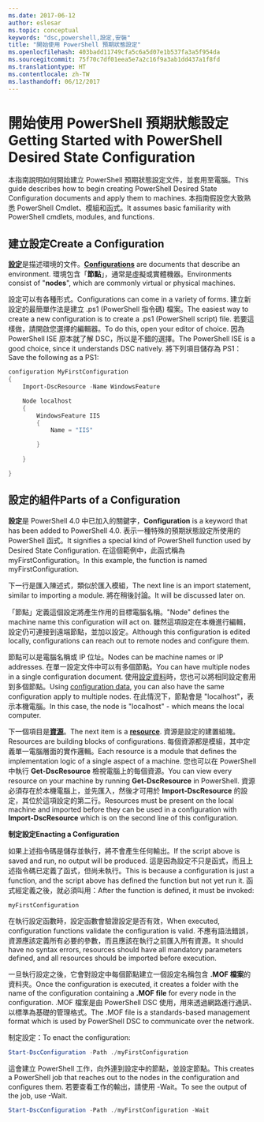 ```yaml
---
ms.date: 2017-06-12
author: eslesar
ms.topic: conceptual
keywords: "dsc,powershell,設定,安裝"
title: "開始使用 PowerShell 預期狀態設定"
ms.openlocfilehash: 403badd11749cfa5c6a5d07e1b537fa3a5f954da
ms.sourcegitcommit: 75f70c7df01eea5e7a2c16f9a3ab1dd437a1f8fd
ms.translationtype: HT
ms.contentlocale: zh-TW
ms.lasthandoff: 06/12/2017
---
```

# <a name="getting-started-with-powershell-desired-state-configuration"></a><span data-ttu-id="80f06-103">開始使用 PowerShell 預期狀態設定</span><span class="sxs-lookup"><span data-stu-id="80f06-103">Getting Started with PowerShell Desired State Configuration</span></span> #

<span data-ttu-id="80f06-104">本指南說明如何開始建立 PowerShell 預期狀態設定文件，並套用至電腦。</span><span class="sxs-lookup"><span data-stu-id="80f06-104">This guide describes how to begin creating PowerShell Desired State Configuration documents and apply them to machines.</span></span> <span data-ttu-id="80f06-105">本指南假設您大致熟悉 PowerShell Cmdlet、模組和函式。</span><span class="sxs-lookup"><span data-stu-id="80f06-105">It assumes basic familiarity with PowerShell cmdlets, modules, and functions.</span></span> 


## <a name="create-a-configuration"></a><span data-ttu-id="80f06-106">建立設定</span><span class="sxs-lookup"><span data-stu-id="80f06-106">Create a Configuration</span></span> ##

<span data-ttu-id="80f06-107">[**設定**](https://msdn.microsoft.com/en-us/powershell/dsc/configurations)是描述環境的文件。</span><span class="sxs-lookup"><span data-stu-id="80f06-107">[**Configurations**](https://msdn.microsoft.com/en-us/powershell/dsc/configurations) are documents that describe an environment.</span></span> <span data-ttu-id="80f06-108">環境包含「**節點**」，通常是虛擬或實體機器。</span><span class="sxs-lookup"><span data-stu-id="80f06-108">Environments consist of "**nodes**", which are commonly virtual or physical machines.</span></span> 

<span data-ttu-id="80f06-109">設定可以有各種形式。</span><span class="sxs-lookup"><span data-stu-id="80f06-109">Configurations can come in a variety of forms.</span></span> <span data-ttu-id="80f06-110">建立新設定的最簡單作法是建立 .ps1 (PowerShell 指令碼) 檔案。</span><span class="sxs-lookup"><span data-stu-id="80f06-110">The easiest way to create a new configuration is to create a .ps1 (PowerShell script) file.</span></span> <span data-ttu-id="80f06-111">若要這樣做，請開啟您選擇的編輯器。</span><span class="sxs-lookup"><span data-stu-id="80f06-111">To do this, open your editor of choice.</span></span> <span data-ttu-id="80f06-112">因為 PowerShell ISE 原本就了解 DSC，所以是不錯的選擇。</span><span class="sxs-lookup"><span data-stu-id="80f06-112">The PowerShell ISE is a good choice, since it understands DSC natively.</span></span> <span data-ttu-id="80f06-113">將下列項目儲存為 PS1：</span><span class="sxs-lookup"><span data-stu-id="80f06-113">Save the following as a PS1:</span></span>

```powershell
configuration MyFirstConfiguration
{
    Import-DscResource -Name WindowsFeature

    Node localhost
    {
        WindowsFeature IIS
        {
            Name = "IIS"

        }
        
    }

}
```
## <a name="parts-of-a-configuration"></a><span data-ttu-id="80f06-114">設定的組件</span><span class="sxs-lookup"><span data-stu-id="80f06-114">Parts of a Configuration</span></span> ##
<span data-ttu-id="80f06-115">**設定**是 PowerShell 4.0 中已加入的關鍵字，</span><span class="sxs-lookup"><span data-stu-id="80f06-115">**Configuration** is a keyword that has been added to PowerShell 4.0.</span></span> <span data-ttu-id="80f06-116">表示一種特殊的預期狀態設定所使用的 PowerShell 函式。</span><span class="sxs-lookup"><span data-stu-id="80f06-116">It signifies a special kind of PowerShell function used by Desired State Configuration.</span></span> <span data-ttu-id="80f06-117">在這個範例中，此函式稱為 myFirstConfiguration。</span><span class="sxs-lookup"><span data-stu-id="80f06-117">In this example, the function is named myFirstConfiguration.</span></span> 

<span data-ttu-id="80f06-118">下一行是匯入陳述式，類似於匯入模組，</span><span class="sxs-lookup"><span data-stu-id="80f06-118">The next line is an import statement, similar to importing a module.</span></span> <span data-ttu-id="80f06-119">將在稍後討論。</span><span class="sxs-lookup"><span data-stu-id="80f06-119">It will be discussed later on.</span></span>

<span data-ttu-id="80f06-120">「節點」定義這個設定將產生作用的目標電腦名稱。</span><span class="sxs-lookup"><span data-stu-id="80f06-120">"Node" defines the machine name this configuration will act on.</span></span> <span data-ttu-id="80f06-121">雖然這項設定在本機進行編輯，設定仍可連接到遠端節點，並加以設定。</span><span class="sxs-lookup"><span data-stu-id="80f06-121">Although this configuration is edited locally, configurations can reach out to remote nodes and configure them.</span></span> 

<span data-ttu-id="80f06-122">節點可以是電腦名稱或 IP 位址。</span><span class="sxs-lookup"><span data-stu-id="80f06-122">Nodes can be machine names or IP addresses.</span></span> <span data-ttu-id="80f06-123">在單一設定文件中可以有多個節點。</span><span class="sxs-lookup"><span data-stu-id="80f06-123">You can have multiple nodes in a single configuration document.</span></span> <span data-ttu-id="80f06-124">使用[設定資料](https://msdn.microsoft.com/en-us/powershell/dsc/configdata)時，您也可以將相同設定套用到多個節點。</span><span class="sxs-lookup"><span data-stu-id="80f06-124">Using [configuration data](https://msdn.microsoft.com/en-us/powershell/dsc/configdata), you can also have the same configuration apply to multiple nodes.</span></span> <span data-ttu-id="80f06-125">在此情況下，節點會是 "localhost"，表示本機電腦。</span><span class="sxs-lookup"><span data-stu-id="80f06-125">In this case, the node is "localhost" - which means the local computer.</span></span> 

<span data-ttu-id="80f06-126">下一個項目是[**資源**](https://msdn.microsoft.com/en-us/powershell/dsc/resources)。</span><span class="sxs-lookup"><span data-stu-id="80f06-126">The next item is a [**resource**](https://msdn.microsoft.com/en-us/powershell/dsc/resources).</span></span> <span data-ttu-id="80f06-127">資源是設定的建置組塊。</span><span class="sxs-lookup"><span data-stu-id="80f06-127">Resources are building blocks of configurations.</span></span> <span data-ttu-id="80f06-128">每個資源都是模組，其中定義單一電腦層面的實作邏輯。</span><span class="sxs-lookup"><span data-stu-id="80f06-128">Each resource is a module that defines the implementation logic of a single aspect of a machine.</span></span> <span data-ttu-id="80f06-129">您也可以在 PowerShell 中執行 **Get-DscResource** 檢視電腦上的每個資源。</span><span class="sxs-lookup"><span data-stu-id="80f06-129">You can view every resource on your machine by running **Get-DscResource** in PowerShell.</span></span> <span data-ttu-id="80f06-130">資源必須存在於本機電腦上，並先匯入，然後才可用於 **Import-DscResource** 的設定，其位於這項設定的第二行。</span><span class="sxs-lookup"><span data-stu-id="80f06-130">Resources must be present on the local machine and imported before they can be used in a configuration with **Import-DscResource** which is on the second line of this configuration.</span></span> 

<span data-ttu-id="80f06-131">**制定設定**</span><span class="sxs-lookup"><span data-stu-id="80f06-131">**Enacting a Configuration**</span></span>

<span data-ttu-id="80f06-132">如果上述指令碼是儲存並執行，將不會產生任何輸出。</span><span class="sxs-lookup"><span data-stu-id="80f06-132">If the script above is saved and run, no output will be produced.</span></span> <span data-ttu-id="80f06-133">這是因為設定不只是函式，而且上述指令碼已定義了函式，但尚未執行。</span><span class="sxs-lookup"><span data-stu-id="80f06-133">This is because a configuration is just a function, and the script above has defined the function but not yet run it.</span></span> <span data-ttu-id="80f06-134">函式經定義之後，就必須叫用：</span><span class="sxs-lookup"><span data-stu-id="80f06-134">After the function is defined, it must be invoked:</span></span>
```powershell
myFirstConfiguration
```

<span data-ttu-id="80f06-135">在執行設定函數時，設定函數會驗證設定是否有效，</span><span class="sxs-lookup"><span data-stu-id="80f06-135">When executed, configuration functions validate the configuration is valid.</span></span> <span data-ttu-id="80f06-136">不應有語法錯誤，資源應該定義所有必要的參數，而且應該在執行之前匯入所有資源。</span><span class="sxs-lookup"><span data-stu-id="80f06-136">It should have no syntax errors, resources should have all mandatory parameters defined, and all resources should be imported before execution.</span></span>

<span data-ttu-id="80f06-137">一旦執行設定之後，它會對設定中每個節點建立一個設定名稱包含 **.MOF 檔案**的資料夾。</span><span class="sxs-lookup"><span data-stu-id="80f06-137">Once the configuration is executed, it creates a folder with the name of the configuration containing a **.MOF file** for every node in the configuration.</span></span> <span data-ttu-id="80f06-138">.MOF 檔案是由 PowerShell DSC 使用，用來透過網路進行通訊、以標準為基礎的管理格式。</span><span class="sxs-lookup"><span data-stu-id="80f06-138">The .MOF file is a standards-based management format which is used by PowerShell DSC to communicate over the network.</span></span>

<span data-ttu-id="80f06-139">制定設定：</span><span class="sxs-lookup"><span data-stu-id="80f06-139">To enact the configuration:</span></span>
```powershell
Start-DscConfiguration -Path ./myFirstConfiguration
```
<span data-ttu-id="80f06-140">這會建立 PowerShell 工作，向外連到設定中的節點，並設定節點。</span><span class="sxs-lookup"><span data-stu-id="80f06-140">This creates a PowerShell job that reaches out to the nodes in the configuration and configures them.</span></span> <span data-ttu-id="80f06-141">若要查看工作的輸出，請使用 -Wait。</span><span class="sxs-lookup"><span data-stu-id="80f06-141">To see the output of the job, use -Wait.</span></span> 
```powershell
Start-DscConfiguration -Path ./myFirstConfiguration -Wait
```

